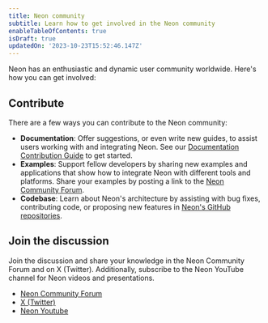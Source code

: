 ```yaml
---
title: Neon community
subtitle: Learn how to get involved in the Neon community
enableTableOfContents: true
isDraft: true
updatedOn: '2023-10-23T15:52:46.147Z'
---
```


Neon has an enthusiastic and dynamic user community worldwide. Here's how you can get involved:

## Contribute

There are a few ways you can contribute to the Neon community:

- **Documentation**: Offer suggestions, or even write new guides, to assist users working with and integrating Neon. See our [Documentation Contribution Guide](/docs/contribution/) to get started.
- **Examples**: Support fellow developers by sharing new examples and applications that show how to integrate Neon with different tools and platforms. Share your examples by posting a link to the [Neon Community Forum](https://community.neon.tech/).
- **Codebase**: Learn about Neon's architecture by assisting with bug fixes, contributing code, or proposing new features in [Neon's GitHub repositories](https://github.com/neondatabase).

## Join the discussion

Join the discussion and share your knowledge in the Neon Community Forum and on X (Twitter). Additionally, subscribe to the Neon YouTube channel for Neon videos and presentations.

- [Neon Community Forum](https://community.neon.tech/)
- [X (Twitter)](https://twitter.com/neondatabase)
- [Neon Youtube](https://www.youtube.com/@neondatabase)
